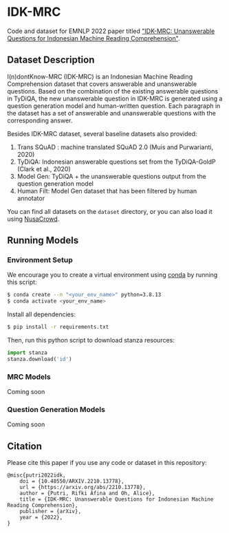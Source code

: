 # IDK-MRC

Code and dataset for EMNLP 2022 paper titled ["IDK-MRC: Unanswerable Questions for Indonesian Machine Reading Comprehension"](https://arxiv.org/abs/2210.13778).

## Dataset Description
I(n)dontKnow-MRC (IDK-MRC) is an Indonesian Machine Reading Comprehension dataset that covers answerable and unanswerable questions. Based on the combination of the existing answerable questions in TyDiQA, the new unanswerable question in IDK-MRC is generated using a question generation model and human-written question. Each paragraph in the dataset has a set of answerable and unanswerable questions with the corresponding answer.

Besides IDK-MRC dataset, several baseline datasets also provided:
1. Trans SQuAD : machine translated SQuAD 2.0 (Muis and Purwarianti, 2020)
2. TyDiQA: Indonesian answerable questions set from the TyDiQA-GoldP (Clark et al., 2020)
3. Model Gen: TyDiQA + the unanswerable questions output from the question generation model
4. Human Filt: Model Gen dataset that has been filtered by human annotator

You can find all datasets on the `dataset` directory, or you can also load it using [NusaCrowd](https://indonlp.github.io/nusa-catalogue/card.html?idk_mrc).

## Running Models

### Environment Setup
We encourage you to create a virtual environment using [conda](https://conda.io/projects/conda/en/latest/user-guide/install/index.html) by running this script:
```bash
$ conda create --n "<your_env_name>" python=3.8.13
$ conda activate <your_env_name>
```

Install all dependencies:
```bash
$ pip install -r requirements.txt
```

Then, run this python script to download stanza resources:
```python
import stanza
stanza.download('id')
```

### MRC Models
Coming soon

### Question Generation Models
Coming soon

## Citation
Please cite this paper if you use any code or dataset in this repository:
```
@misc{putri2022idk,
    doi = {10.48550/ARXIV.2210.13778},
    url = {https://arxiv.org/abs/2210.13778},
    author = {Putri, Rifki Afina and Oh, Alice},
    title = {IDK-MRC: Unanswerable Questions for Indonesian Machine Reading Comprehension},
    publisher = {arXiv},
    year = {2022},
}
```